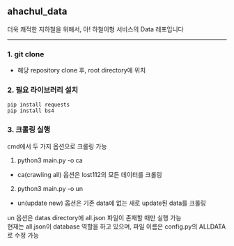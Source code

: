 ## ahachul_data
더욱 쾌적한 지하철을 위해서, 아! 하철이형 서비스의 Data 레포입니다
***
### 1. git clone
- 해당 repository clone 후, root directory에 위치

### 2. 필요 라이브러리 설치
```
pip install requests
pip install bs4
```
### 3. 크롤링 실행
cmd에서 두 가지 옵션으로 크롤링 가능
1. python3 main.py -o ca
- ca(crawling all) 옵션은 lost112의 모든 데이터를 크롤링
2. python3 main.py -o un
- un(update new) 옵션은 기존 data에 없는 새로 update된 data를 크롤링

un 옵션은 datas directory에 all.json 파일이 존재할 때만 실행 가능<br>
현재는 all.json이 database 역할을 하고 있으며, 파일 이름은 config.py의 ALLDATA로 수정 가능